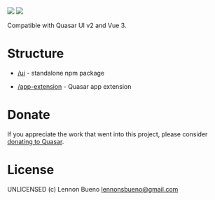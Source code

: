 <img src="https://img.shields.io/npm/v/quasar-ui-prime-ui.svg?label=quasar-ui-prime-ui">
<img src="https://img.shields.io/npm/v/quasar-app-extension-prime-ui.svg?label=quasar-app-extension-prime-ui">

Compatible with Quasar UI v2 and Vue 3.

# Structure
* [/ui](ui) - standalone npm package

* [/app-extension](app-extension) - Quasar app extension


# Donate
If you appreciate the work that went into this project, please consider [donating to Quasar](https://donate.quasar.dev).

# License
UNLICENSED (c) Lennon Bueno <lennonsbueno@gmail.com>
